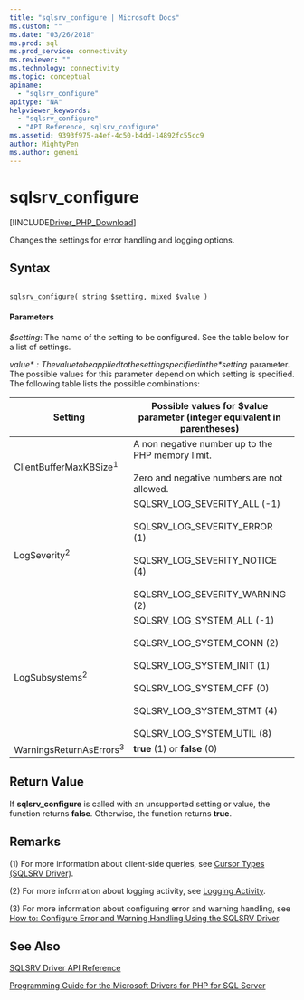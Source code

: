 ```yaml
---
title: "sqlsrv_configure | Microsoft Docs"
ms.custom: ""
ms.date: "03/26/2018"
ms.prod: sql
ms.prod_service: connectivity
ms.reviewer: ""
ms.technology: connectivity
ms.topic: conceptual
apiname: 
  - "sqlsrv_configure"
apitype: "NA"
helpviewer_keywords: 
  - "sqlsrv_configure"
  - "API Reference, sqlsrv_configure"
ms.assetid: 9393f975-a4ef-4c50-b4dd-14892fc55cc9
author: MightyPen
ms.author: genemi
---
```

# sqlsrv_configure
[!INCLUDE[Driver_PHP_Download](../../includes/driver_php_download.md)]

Changes the settings for error handling and logging options.  
  
## Syntax  
  
```  
  
sqlsrv_configure( string $setting, mixed $value )  
```  
  
#### Parameters  
*$setting*: The name of the setting to be configured. See the table below for a list of settings.  
  
*$value*: The value to be applied to the setting specified in the *$setting* parameter. The possible values for this parameter depend on which setting is specified. The following table lists the possible combinations:  
  
|Setting|Possible values for $value parameter (integer equivalent in parentheses)|Default value|  
|-----------|------------------------------------------------------------------------------|-----------------|  
|ClientBufferMaxKBSize<sup>1</sup>|A non negative number up to the PHP memory limit.<br /><br />Zero and negative numbers are not allowed.|10240 KB|  
|LogSeverity<sup>2</sup>|SQLSRV_LOG_SEVERITY_ALL (-1)<br /><br />SQLSRV_LOG_SEVERITY_ERROR (1)<br /><br />SQLSRV_LOG_SEVERITY_NOTICE (4)<br /><br />SQLSRV_LOG_SEVERITY_WARNING (2)|SQLSRV_LOG_SEVERITY_ERROR (1)|  
|LogSubsystems<sup>2</sup>|SQLSRV_LOG_SYSTEM_ALL (-1)<br /><br />SQLSRV_LOG_SYSTEM_CONN (2)<br /><br />SQLSRV_LOG_SYSTEM_INIT (1)<br /><br />SQLSRV_LOG_SYSTEM_OFF (0)<br /><br />SQLSRV_LOG_SYSTEM_STMT (4)<br /><br />SQLSRV_LOG_SYSTEM_UTIL (8)|SQLSRV_LOG_SYSTEM_OFF (0)|  
|WarningsReturnAsErrors<sup>3</sup>|**true** (1) or **false** (0)|**true** (1)|  
  
## Return Value  
If **sqlsrv_configure** is called with an unsupported setting or value, the function returns **false**. Otherwise, the function returns **true**.  
  
## Remarks  
(1) For more information about client-side queries, see [Cursor Types &#40;SQLSRV Driver&#41;](../../connect/php/cursor-types-sqlsrv-driver.md).  
  
(2) For more information about logging activity, see [Logging Activity](../../connect/php/logging-activity.md).  
  
(3) For more information about configuring error and warning handling, see [How to: Configure Error and Warning Handling Using the SQLSRV Driver](../../connect/php/how-to-configure-error-and-warning-handling-using-the-sqlsrv-driver.md).  
  
## See Also  
[SQLSRV Driver API Reference](../../connect/php/sqlsrv-driver-api-reference.md)

[Programming Guide for the Microsoft Drivers for PHP for SQL Server](../../connect/php/programming-guide-for-php-sql-driver.md) 
  
